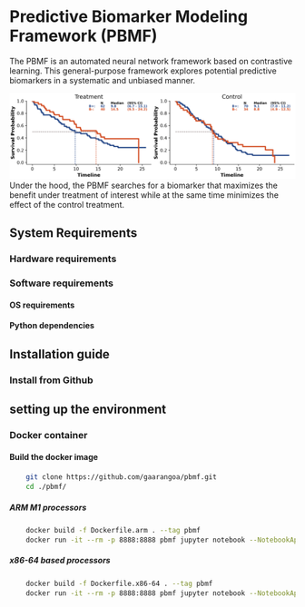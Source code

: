 # Predictive Biomarker Modeling Framework (PBMF) 
The PBMF is an automated neural network framework based on contrastive learning. This general-purpose framework explores potential predictive biomarkers in a systematic and unbiased manner.


![alt text](./track.gif) Under the hood, the PBMF searches for a biomarker that maximizes the benefit under treatment of interest while at the same time minimizes the effect of the control treatment.



## System Requirements

### Hardware requirements
### Software requirements
#### OS requirements
#### Python dependencies

## Installation guide
### Install from Github

## setting up the environment
### Docker container

#### Build the docker image
```bash
    git clone https://github.com/gaarangoa/pbmf.git
    cd ./pbmf/
```
##### ARM M1 processors
```bash
    docker build -f Dockerfile.arm . --tag pbmf
    docker run -it --rm -p 8888:8888 pbmf jupyter notebook --NotebookApp.default_url=/lab/ --ip=0.0.0.0 --port=8888 --allow-root

```

##### x86-64 based processors
```bash
    docker build -f Dockerfile.x86-64 . --tag pbmf
    docker run -it --rm -p 8888:8888 pbmf jupyter notebook --NotebookApp.default_url=/lab/ --ip=0.0.0.0 --port=8888 --allow-root
```

